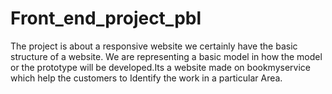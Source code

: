 # Front_end_project_pbl
The project is about a responsive website we certainly have the basic structure of a website. We are representing a basic model in how the model or the prototype will be developed.Its a website made on bookmyservice which help the customers to Identify the work in a particular Area.
